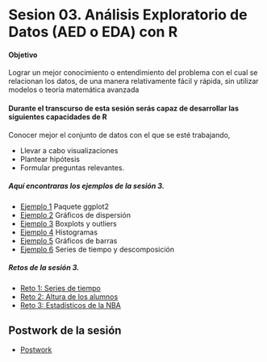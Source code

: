 # Sesion 03.  Análisis Exploratorio de Datos (AED o EDA) con R

#### Objetivo
Lograr un mejor conocimiento o entendimiento del problema con el cual se relacionan los datos, de una manera relativamente fácil y rápida, sin utilizar modelos o teoría matemática avanzada

#### Durante el transcurso de esta sesión serás capaz de desarrollar las siguientes capacidades de R 

Conocer mejor el conjunto de datos con el que se esté trabajando, 
- Llevar a cabo visualizaciones
- Plantear hipótesis 
- Formular preguntas relevantes.  

##### Aquí encontraras los ejemplos de la sesión 3.

- [Ejemplo 1](https://github.com/beduExpert/Programacion-con-R-Santander/tree/master/Sesion-03/Ejemplo-01) Paquete ggplot2
- [Ejemplo 2](https://github.com/beduExpert/Programacion-con-R-Santander/tree/master/Sesion-03/Ejemplo-02) Gráficos de dispersión
- [Ejemplo 3](https://github.com/beduExpert/Programacion-con-R-Santander/tree/master/Sesion-03/Ejemplo-03) Boxplots y outliers
- [Ejemplo 4](https://github.com/beduExpert/Programacion-con-R-Santander/tree/master/Sesion-03/Ejemplo-04) Histogramas
- [Ejemplo 5](https://github.com/beduExpert/Programacion-con-R-Santander/tree/master/Sesion-03/Ejemplo-05) Gráficos de barras
- [Ejemplo 6](https://github.com/beduExpert/Programacion-con-R-Santander/tree/master/Sesion-03/Ejemplo-06) Series de tiempo y descomposición

##### Retos de la sesión 3.

- [Reto 1: Series de tiempo](https://github.com/beduExpert/Programacion-con-R-Santander/tree/master/Sesion-03/Reto-01)
- [Reto 2: Altura de los alumnos](https://github.com/beduExpert/Programacion-con-R-Santander/tree/master/Sesion-03/Reto-02)
- [Reto 3: Estadísticos de la NBA](https://github.com/beduExpert/Programacion-con-R-Santander/tree/master/Sesion-03/Reto-03)

## Postwork de la sesión

- [Postwork](https://github.com/beduExpert/Programacion-con-R-2020/tree/main/Sesion-03/Postwork)

